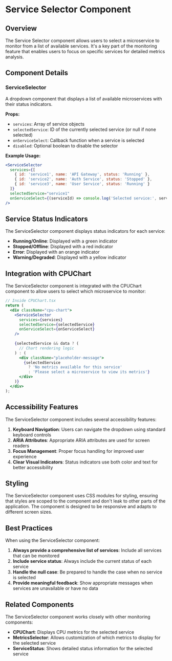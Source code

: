 # Service Selector Component

## Overview

The Service Selector component allows users to select a microservice to monitor from a list of available services. It's a key part of the monitoring feature that enables users to focus on specific services for detailed metrics analysis.

## Component Details

### ServiceSelector

A dropdown component that displays a list of available microservices with their status indicators.

**Props:**
- `services`: Array of service objects
- `selectedService`: ID of the currently selected service (or null if none selected)
- `onServiceSelect`: Callback function when a service is selected
- `disabled`: Optional boolean to disable the selector

**Example Usage:**
```jsx
<ServiceSelector
  services={[
    { id: 'service1', name: 'API Gateway', status: 'Running' },
    { id: 'service2', name: 'Auth Service', status: 'Stopped' },
    { id: 'service3', name: 'User Service', status: 'Running' }
  ]}
  selectedService="service1"
  onServiceSelect={(serviceId) => console.log('Selected service:', serviceId)}
/>
```

## Service Status Indicators

The ServiceSelector component displays status indicators for each service:

- **Running/Online**: Displayed with a green indicator
- **Stopped/Offline**: Displayed with a red indicator
- **Error**: Displayed with an orange indicator
- **Warning/Degraded**: Displayed with a yellow indicator

## Integration with CPUChart

The ServiceSelector component is integrated with the CPUChart component to allow users to select which microservice to monitor:

```jsx
// Inside CPUChart.tsx
return (
  <div className="cpu-chart">
    <ServiceSelector 
      services={services} 
      selectedService={selectedService} 
      onServiceSelect={onServiceSelect} 
    />
    
    {selectedService && data ? (
      // Chart rendering logic
    ) : (
      <div className="placeholder-message">
        {selectedService 
          ? 'No metrics available for this service' 
          : 'Please select a microservice to view its metrics'}
      </div>
    )}
  </div>
);
```

## Accessibility Features

The ServiceSelector component includes several accessibility features:

1. **Keyboard Navigation**: Users can navigate the dropdown using standard keyboard controls
2. **ARIA Attributes**: Appropriate ARIA attributes are used for screen readers
3. **Focus Management**: Proper focus handling for improved user experience
4. **Clear Visual Indicators**: Status indicators use both color and text for better accessibility

## Styling

The ServiceSelector component uses CSS modules for styling, ensuring that styles are scoped to the component and don't leak to other parts of the application. The component is designed to be responsive and adapts to different screen sizes.

## Best Practices

When using the ServiceSelector component:

1. **Always provide a comprehensive list of services**: Include all services that can be monitored
2. **Include service status**: Always include the current status of each service
3. **Handle the null case**: Be prepared to handle the case when no service is selected
4. **Provide meaningful feedback**: Show appropriate messages when services are unavailable or have no data

## Related Components

The ServiceSelector component works closely with other monitoring components:

- **CPUChart**: Displays CPU metrics for the selected service
- **MetricsSelector**: Allows customization of which metrics to display for the selected service
- **ServiceStatus**: Shows detailed status information for the selected service
